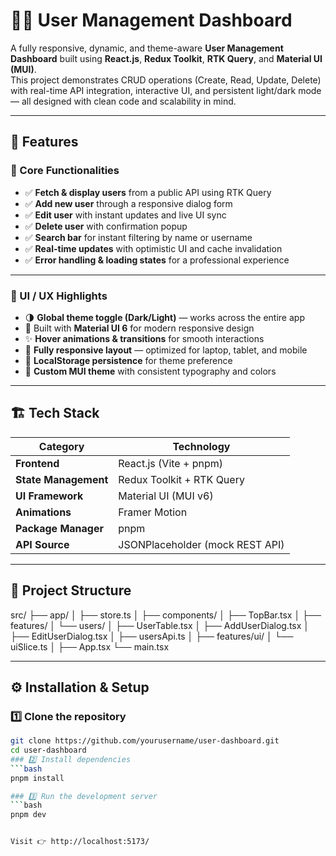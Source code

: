 # 🧑‍💻 User Management Dashboard

A fully responsive, dynamic, and theme-aware **User Management Dashboard** built using **React.js**, **Redux Toolkit**, **RTK Query**, and **Material UI (MUI)**.  
This project demonstrates CRUD operations (Create, Read, Update, Delete) with real-time API integration, interactive UI, and persistent light/dark mode — all designed with clean code and scalability in mind.

---

## 🚀 Features

### 🧩 Core Functionalities
- ✅ **Fetch & display users** from a public API using RTK Query
- ✅ **Add new user** through a responsive dialog form
- ✅ **Edit user** with instant updates and live UI sync
- ✅ **Delete user** with confirmation popup
- ✅ **Search bar** for instant filtering by name or username
- ✅ **Real-time updates** with optimistic UI and cache invalidation
- ✅ **Error handling & loading states** for a professional experience

---

### 🎨 UI / UX Highlights
- 🌗 **Global theme toggle (Dark/Light)** — works across the entire app
- 🧱 Built with **Material UI 6** for modern responsive design
- ✨ **Hover animations & transitions** for smooth interactions
- 📱 **Fully responsive layout** — optimized for laptop, tablet, and mobile
- 💾 **LocalStorage persistence** for theme preference
- 🧠 **Custom MUI theme** with consistent typography and colors

---

## 🏗️ Tech Stack

| Category | Technology |
|-----------|-------------|
| **Frontend** | React.js (Vite + pnpm) |
| **State Management** | Redux Toolkit + RTK Query |
| **UI Framework** | Material UI (MUI v6) |
| **Animations** | Framer Motion |
| **Package Manager** | pnpm |
| **API Source** | JSONPlaceholder (mock REST API) |

---

## 📂 Project Structure

src/
├── app/
│ ├── store.ts
│
├── components/
│ ├── TopBar.tsx
│
├── features/
│ └── users/
│ ├── UserTable.tsx
│ ├── AddUserDialog.tsx
│ ├── EditUserDialog.tsx
│ ├── usersApi.ts
│
├── features/ui/
│ └── uiSlice.ts
│
├── App.tsx
└── main.tsx


---

## ⚙️ Installation & Setup

### 1️⃣ Clone the repository
```bash
git clone https://github.com/yourusername/user-dashboard.git
cd user-dashboard
### 2️⃣ Install dependencies
```bash
pnpm install

### 3️⃣ Run the development server
```bash
pnpm dev


Visit 👉 http://localhost:5173/



